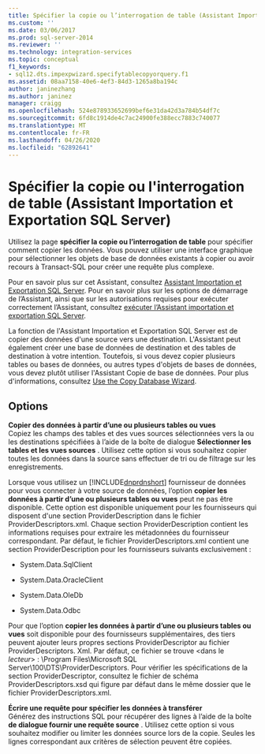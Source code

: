 ```yaml
---
title: Spécifier la copie ou l’interrogation de table (Assistant Importation et Exportation SQL Server) | Microsoft Docs
ms.custom: ''
ms.date: 03/06/2017
ms.prod: sql-server-2014
ms.reviewer: ''
ms.technology: integration-services
ms.topic: conceptual
f1_keywords:
- sql12.dts.impexpwizard.specifytablecopyorquery.f1
ms.assetid: 08aa7158-40e6-4ef3-84d3-1265a8ba194c
author: janinezhang
ms.author: janinez
manager: craigg
ms.openlocfilehash: 524e878933652699bef6e31da42d3a784b54df7c
ms.sourcegitcommit: 6fd8c1914de4c7ac24900fe388ecc7883c740077
ms.translationtype: MT
ms.contentlocale: fr-FR
ms.lasthandoff: 04/26/2020
ms.locfileid: "62892641"
---
```

# <a name="specify-table-copy-or-query-sql-server-import-and-export-wizard"></a>Spécifier la copie ou l'interrogation de table (Assistant Importation et Exportation SQL Server)
  Utilisez la page **spécifier la copie ou l’interrogation de table** pour spécifier comment copier les données. Vous pouvez utiliser une interface graphique pour sélectionner les objets de base de données existants à copier ou avoir recours à Transact-SQL pour créer une requête plus complexe.  
  
 Pour en savoir plus sur cet Assistant, consultez [Assistant Importation et Exportation SQL Server](import-and-export-data-with-the-sql-server-import-and-export-wizard.md). Pour en savoir plus sur les options de démarrage de l’Assistant, ainsi que sur les autorisations requises pour exécuter correctement l’Assistant, consultez [exécuter l’Assistant importation et exportation SQL Server](start-the-sql-server-import-and-export-wizard.md).  
  
 La fonction de l'Assistant Importation et Exportation SQL Server est de copier des données d'une source vers une destination. L'Assistant peut également créer une base de données de destination et des tables de destination à votre intention. Toutefois, si vous devez copier plusieurs tables ou bases de données, ou autres types d'objets de bases de données, vous devez plutôt utiliser l'Assistant Copie de base de données. Pour plus d'informations, consultez [Use the Copy Database Wizard](../../relational-databases/databases/use-the-copy-database-wizard.md).  
  
## <a name="options"></a>Options  
 **Copier des données à partir d’une ou plusieurs tables ou vues**  
 Copiez les champs des tables et des vues sources sélectionnées vers la ou les destinations spécifiées à l’aide de la boîte de dialogue **Sélectionner les tables et les vues sources** . Utilisez cette option si vous souhaitez copier toutes les données dans la source sans effectuer de tri ou de filtrage sur les enregistrements.  
  
 Lorsque vous utilisez un [!INCLUDE[dnprdnshort](../../includes/dnprdnshort-md.md)] fournisseur de données pour vous connecter à votre source de données, l’option **copier les données à partir d’une ou plusieurs tables ou vues** peut ne pas être disponible. Cette option est disponible uniquement pour les fournisseurs qui disposent d'une section ProviderDescription dans le fichier ProviderDescriptors.xml. Chaque section ProviderDescription contient les informations requises pour extraire les métadonnées du fournisseur correspondant. Par défaut, le fichier ProviderDescriptors.xml contient une section ProviderDescription pour les fournisseurs suivants exclusivement :  
  
-   System.Data.SqlClient  
  
-   System.Data.OracleClient  
  
-   System.Data.OleDb  
  
-   System.Data.Odbc  
  
 Pour que l’option **copier les données à partir d’une ou plusieurs tables ou vues** soit disponible pour des fournisseurs supplémentaires, des tiers peuvent ajouter leurs propres sections ProviderDescriptor au fichier ProviderDescriptors. Xml. Par défaut, ce fichier se trouve \<dans le *lecteur*> : \Program Files\Microsoft SQL Server\100\DTS\ProviderDescriptors. Pour vérifier les spécifications de la section ProviderDescriptor, consultez le fichier de schéma ProviderDescriptors.xsd qui figure par défaut dans le même dossier que le fichier ProviderDescriptors.xml.  
  
 **Écrire une requête pour spécifier les données à transférer**  
 Générez des instructions SQL pour récupérer des lignes à l’aide de la boîte **de dialogue fournir une requête source** . Utilisez cette option si vous souhaitez modifier ou limiter les données source lors de la copie. Seules les lignes correspondant aux critères de sélection peuvent être copiées.  
  
  
